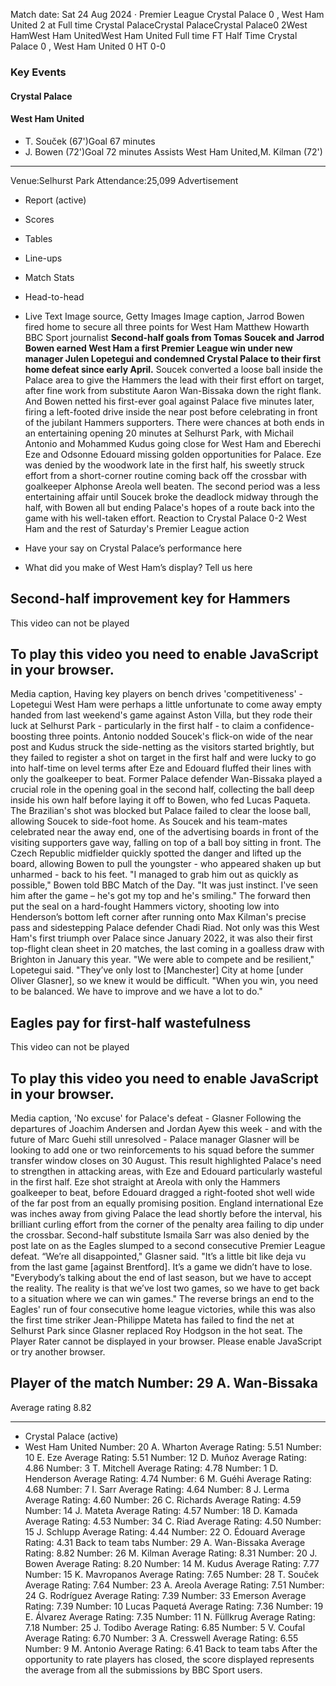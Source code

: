 Match date: Sat 24 Aug 2024
‧
Premier League
Crystal Palace 0 , West Ham United 2 at Full time
Crystal PalaceCrystal PalaceCrystal Palace0
2West HamWest Ham UnitedWest Ham United
Full time
FT
Half Time Crystal Palace 0 , West Ham United 0
HT 0-0
### Key Events
#### Crystal Palace
#### West Ham United
-   T. Souček (67')Goal 67 minutes
-   J. Bowen (72')Goal 72 minutes
Assists
West Ham United,M. Kilman (72')
___
Venue:Selhurst Park
Attendance:25,099
Advertisement
-   Report (active)
-   Scores
-   Tables
-   Line-ups
-   Match Stats
-   Head-to-head
-   Live Text
Image source, Getty Images
Image caption,
Jarrod Bowen fired home to secure all three points for West Ham
Matthew Howarth
BBC Sport journalist
**Second-half goals from Tomas Soucek and Jarrod Bowen earned West Ham a first Premier League win under new manager Julen Lopetegui and condemned Crystal Palace to their first home defeat since early April.**
Soucek converted a loose ball inside the Palace area to give the Hammers the lead with their first effort on target, after fine work from substitute Aaron Wan-Bissaka down the right flank.
And Bowen netted his first-ever goal against Palace five minutes later, firing a left-footed drive inside the near post before celebrating in front of the jubilant Hammers supporters.
There were chances at both ends in an entertaining opening 20 minutes at Selhurst Park, with Michail Antonio and Mohammed Kudus going close for West Ham and Eberechi Eze and Odsonne Edouard missing golden opportunities for Palace.
Eze was denied by the woodwork late in the first half, his sweetly struck effort from a short-corner routine coming back off the crossbar with goalkeeper Alphonse Areola well beaten.
The second period was a less entertaining affair until Soucek broke the deadlock midway through the half, with Bowen all but ending Palace's hopes of a route back into the game with his well-taken effort.
Reaction to Crystal Palace 0-2 West Ham and the rest of Saturday's Premier League action
-   Have your say on Crystal Palace’s performance here
    
-   What did you make of West Ham’s display? Tell us here
    
## Second-half improvement key for Hammers
This video can not be played
## To play this video you need to enable JavaScript in your browser.
Media caption,
Having key players on bench drives 'competitiveness' - Lopetegui
West Ham were perhaps a little unfortunate to come away empty handed from last weekend's game against Aston Villa, but they rode their luck at Selhurst Park - particularly in the first half - to claim a confidence-boosting three points.
Antonio nodded Soucek's flick-on wide of the near post and Kudus struck the side-netting as the visitors started brightly, but they failed to register a shot on target in the first half and were lucky to go into half-time on level terms after Eze and Edouard fluffed their lines with only the goalkeeper to beat.
Former Palace defender Wan-Bissaka played a crucial role in the opening goal in the second half, collecting the ball deep inside his own half before laying it off to Bowen, who fed Lucas Paqueta. The Brazilian's shot was blocked but Palace failed to clear the loose ball, allowing Soucek to side-foot home.
As Soucek and his team-mates celebrated near the away end, one of the advertising boards in front of the visiting supporters gave way, falling on top of a ball boy sitting in front.
The Czech Republic midfielder quickly spotted the danger and lifted up the board, allowing Bowen to pull the youngster - who appeared shaken up but unharmed - back to his feet.
"I managed to grab him out as quickly as possible," Bowen told BBC Match of the Day. "It was just instinct. I've seen him after the game – he's got my top and he's smiling."
The forward then put the seal on a hard-fought Hammers victory, shooting low into Henderson’s bottom left corner after running onto Max Kilman's precise pass and sidestepping Palace defender Chadi Riad.
Not only was this West Ham's first triumph over Palace since January 2022, it was also their first top-flight clean sheet in 20 matches, the last coming in a goalless draw with Brighton in January this year.
"We were able to compete and be resilient," Lopetegui said. "They’ve only lost to \[Manchester\] City at home \[under Oliver Glasner\], so we knew it would be difficult.
"When you win, you need to be balanced. We have to improve and we have a lot to do."
## Eagles pay for first-half wastefulness
This video can not be played
## To play this video you need to enable JavaScript in your browser.
Media caption,
'No excuse' for Palace's defeat - Glasner
Following the departures of Joachim Andersen and Jordan Ayew this week - and with the future of Marc Guehi still unresolved - Palace manager Glasner will be looking to add one or two reinforcements to his squad before the summer transfer window closes on 30 August.
This result highlighted Palace's need to strengthen in attacking areas, with Eze and Edouard particularly wasteful in the first half.
Eze shot straight at Areola with only the Hammers goalkeeper to beat, before Edouard dragged a right-footed shot well wide of the far post from an equally promising position.
England international Eze was inches away from giving Palace the lead shortly before the interval, his brilliant curling effort from the corner of the penalty area failing to dip under the crossbar.
Second-half substitute Ismaila Sarr was also denied by the post late on as the Eagles slumped to a second consecutive Premier League defeat.
“We’re all disappointed," Glasner said. "It’s a little bit like deja vu from the last game \[against Brentford\]. It’s a game we didn’t have to lose.
"Everybody’s talking about the end of last season, but we have to accept the reality. The reality is that we’ve lost two games, so we have to get back to a situation where we can win games."
The reverse brings an end to the Eagles' run of four consecutive home league victories, while this was also the first time striker Jean-Philippe Mateta has failed to find the net at Selhurst Park since Glasner replaced Roy Hodgson in the hot seat.
The Player Rater cannot be displayed in your browser. Please enable JavaScript or try another browser.
## Player of the match Number: 29 A. Wan-Bissaka
Average rating 8.82
___
-   Crystal Palace (active)
-   West Ham United
Number: 20 A. Wharton
Average Rating: 5.51
Number: 10 E. Eze
Average Rating: 5.51
Number: 12 D. Muñoz
Average Rating: 4.86
Number: 3 T. Mitchell
Average Rating: 4.78
Number: 1 D. Henderson
Average Rating: 4.74
Number: 6 M. Guéhi
Average Rating: 4.68
Number: 7 I. Sarr
Average Rating: 4.64
Number: 8 J. Lerma
Average Rating: 4.60
Number: 26 C. Richards
Average Rating: 4.59
Number: 14 J. Mateta
Average Rating: 4.57
Number: 18 D. Kamada
Average Rating: 4.53
Number: 34 C. Riad
Average Rating: 4.50
Number: 15 J. Schlupp
Average Rating: 4.44
Number: 22 O. Édouard
Average Rating: 4.31
Back to team tabs
Number: 29 A. Wan-Bissaka
Average Rating: 8.82
Number: 26 M. Kilman
Average Rating: 8.31
Number: 20 J. Bowen
Average Rating: 8.20
Number: 14 M. Kudus
Average Rating: 7.77
Number: 15 K. Mavropanos
Average Rating: 7.65
Number: 28 T. Souček
Average Rating: 7.64
Number: 23 A. Areola
Average Rating: 7.51
Number: 24 G. Rodríguez
Average Rating: 7.39
Number: 33 Emerson
Average Rating: 7.39
Number: 10 Lucas Paquetá
Average Rating: 7.36
Number: 19 E. Álvarez
Average Rating: 7.35
Number: 11 N. Füllkrug
Average Rating: 7.18
Number: 25 J. Todibo
Average Rating: 6.85
Number: 5 V. Coufal
Average Rating: 6.70
Number: 3 A. Cresswell
Average Rating: 6.55
Number: 9 M. Antonio
Average Rating: 6.41
Back to team tabs
After the opportunity to rate players has closed, the score displayed represents the average from all the submissions by BBC Sport users.